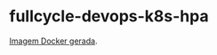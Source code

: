 # fullcycle-devops-k8s-hpa

[Imagem Docker gerada](https://hub.docker.com/repository/docker/zanatabr/fakewebserver).
